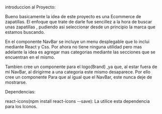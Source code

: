 introduccion al Proyecto:

Bueno basicamente la idea de este proyecto es una Ecommerce de zapatillas.
El enfoque que trate de darle fue sencillez a la hora de buscar unas zapatillas , pudiendo asi seleccionar desde un principio la marca que estamos buscando.

En el componente NavBar se incluye un menu desplegable que lo inclui mediante React y Css. Por ahora no tiene ninguna utilidad pero mas adelante la idea es agregar mas categorias mediante las secciones que se encuentran en el mismo.

Tambien cree un componente para el logo(Brand) ,ya que, al estar fuera de mi NavBar, al dirigirme a una categoria este mismo desaparece. Por ello cree un componente Para que al igual que el NavBar, este nunca deje de mostrarse. 


Dependencias: 

react-icons(npm install react-icons --save): La utilice esta dependencia para los Iconos. 
